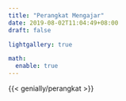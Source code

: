 ```yaml
---
title: "Perangkat Mengajar"
date: 2019-08-02T11:04:49+08:00
draft: false

lightgallery: true

math:
  enable: true
---
```

{{< genially/perangkat >}}
